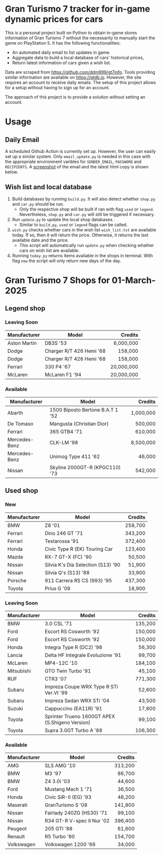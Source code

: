 # Gran Turismo 7 tracker for in-game dynamic prices for cars

This is a personal project built on Python to obtain in-game stores information of Gran Turismo 7 without the necessarity to manually start the game on PlayStation 5. It has the following functionalities:

- An automated daily email to list updates in game.
- Aggregate data to build a local database of cars' historical prices,
- Return latest information of cars given a wish list.

Data are scraped from https://github.com/ddm999/gt7info. Tools providing similar information are available on https://gtdb.io. However, the site requires an account to receive daily emails. The setup of this project allows for a setup without having to sign up for an account.

The approach of this project is to provide a solution without setting an account.

# Usage

## Daily Email

A scheduled Github Action is currently set up. However, the user can easily set up a similar system. Only `email_update.py` is needed in this case with the appropriate environment varibles for `SENDER_EMAIL`, `PASSWORD` and `RECIPIENTS`. A [screenshot](https://raw.githubusercontent.com/marcohoucheng/Gran-Turismo-7-Price-Tracker/main/data/email_screenshot.png) of the email and the latest html copy is shown below.

## Wish list and local database

1. Build databases by running `build.py`. It will also detect whether `shop.py` and `car.py` should be run.
    - Only the respective shop will be built if ran with flag `used` or `legend`. Nevertheless, `shop.py` and `car.py` will still be triggered if necessary.
2. Run `update.py` to update the local shop databases.
    - Similar to `build.py`, `used` or `legend` flags can be called.
3. `wish.py` checks whether cars in the wish list `wish_list.txt` are available today. If so, then it will return the price. Otherwise, it returns the last available date and the price.
    - This script will automatically run `update.py` when checking whather cars on wish list are available.
4. Running `today.py` returns items available in the shops in terminal. With flag `new` the script will only return new days of the day.


# Gran Turismo 7 Shops for 01-March-2025



## Legend shop

### Leaving Soon
 | Manufacturer | Model | Credits |
 | --- | --- | --: |
|Aston Martin|DB3S '53|6,000,000|
|Dodge|Charger R/T 426 Hemi '68|158,000|
|Dodge|Charger R/T 426 Hemi '68|158,000|
|Ferrari|330 P4 '67|20,000,000|
|McLaren|McLaren F1 '94|20,000,000|

### Available
 | Manufacturer | Model | Credits |
 | --- | --- | --: |
|Abarth|1500 Biposto Bertone B.A.T 1 '52|1,000,000|
|De Tomaso|Mangusta (Christian Dior)|500,000|
|Ferrari|365 GTB4 '71|610,000|
|Mercedes-Benz|CLK-LM '98|8,500,000|
|Mercedes-Benz|Unimog Type 411 '62|46,000|
|Nissan|Skyline 2000GT-R (KPGC110) '73|542,000|


## Used shop

### New
 | Manufacturer | Model | Credits |
 | --- | --- | --: |
|BMW|Z8 '01|258,700|
|Ferrari|Dino 246 GT '71|343,200|
|Ferrari|Testarossa '91|372,400|
|Honda|Civic Type R (EK) Touring Car|123,400|
|Mazda|RX-7 GT-X (FC) '90|50,500|
|Nissan|Silvia K's Dia Selection (S13) '90|51,900|
|Nissan|Silvia Q's (S13) '88|33,900|
|Porsche|911 Carrera RS CS (993) '95|437,300|
|Toyota|Prius G '09|18,900|

### Leaving Soon
 | Manufacturer | Model | Credits |
 | --- | --- | --: |
|BMW|3.0 CSL '71|135,200|
|Ford|Escort RS Cosworth '92|150,000|
|Ford|Escort RS Cosworth '92|150,000|
|Honda|Integra Type R (DC2) '98|56,300|
|Lancia|Delta HF Integrale Evoluzione '91|99,700|
|McLaren|MP4-12C '10|184,100|
|Mitsubishi|GTO Twin Turbo '91|45,100|
|RUF|CTR3 '07|771,300|
|Subaru|Impreza Coupe WRX Type R STi Ver.VI '99|52,600|
|Subaru|Impreza Sedan WRX STi '04|43,500|
|Suzuki|Cappuccino (EA11R) '91|17,800|
|Toyota|Sprinter Trueno 1600GT APEX (S.Shigeno Version)|99,100|
|Toyota|Supra 3.0GT Turbo A '88|106,300|

### Available
 | Manufacturer | Model | Credits |
 | --- | --- | --: |
|AMG|SLS AMG '10|313,200|
|BMW|M3 '97|86,700|
|BMW|Z4 3.0i '03|44,600|
|Ford|Mustang Mach 1 '71|36,500|
|Honda|Civic SiR-II (EG) '93|48,200|
|Maserati|GranTurismo S '08|141,800|
|Nissan|Fairlady 240ZG (HS30) '71|99,100|
|Nissan|R34 GT-R V-spec II Nur '02|396,400|
|Peugeot|205 GTI '88|61,600|
|Renault|R5 Turbo '80|154,700|
|Volkswagen|Volkswagen 1200 '66|34,000|
